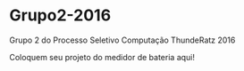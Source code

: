 # Grupo2-2016

Grupo 2 do Processo Seletivo Computação ThundeRatz 2016

Coloquem seu projeto do medidor de bateria aqui!
